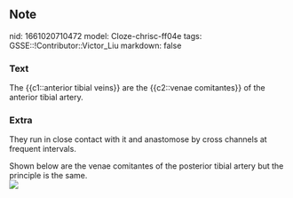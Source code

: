 ## Note
nid: 1661020710472
model: Cloze-chrisc-ff04e
tags: GSSE::!Contributor::Victor_Liu
markdown: false

### Text
The {{c1::anterior tibial veins}} are the {{c2::venae comitantes}} of the anterior tibial artery.

### Extra
They run in close contact with it and anastomose by cross channels
at frequent intervals.
<div>
  Shown below are the venae comitantes of the posterior tibial
  artery but the principle is the same.
  <div><img src=
  "paste-e393dd65c7bf6cc39743febb27421e936b5b6646.jpg"></div>
</div>
